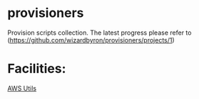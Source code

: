 # provisioners
Provision scripts collection. The latest progress please refer to (https://github.com/wizardbyron/provisioners/projects/1)

# Facilities:

[AWS Utils](facilities/aws-utils/)
